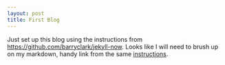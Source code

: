 ```yaml
---
layout: post
title: First Blog
---
```


Just set up this blog using the instructions from <https://github.com/barryclark/jekyll-now>.
Looks like I will need to brush up on my markdown, handy link from the same [instructions](https://github.com/adam-p/markdown-here/wiki/Markdown-Cheatsheet).
